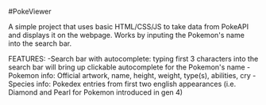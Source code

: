 #PokeViewer

A simple project that uses basic HTML/CSS/JS to take data from PokeAPI and displays it on the webpage. Works by inputing the Pokemon's name into the search bar. 

FEATURES: 
-Search bar with autocomplete: typing first 3 characters into the search bar will bring up clickable autocomplete for the Pokemon's name
-Pokemon info: Official artwork, name, height, weight, type(s), abilities, cry
-Species info: Pokedex entries from first two english appearances (i.e. Diamond and Pearl for Pokemon introduced in gen 4)

